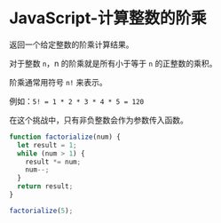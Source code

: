 # JavaScript-计算整数的阶乘

返回一个给定整数的阶乘计算结果。

对于整数 `n`，n 的阶乘就是所有小于等于 `n` 的正整数的乘积。

阶乘通常用符号 `n!` 来表示。

例如：`5! = 1 * 2 * 3 * 4 * 5 = 120`

在这个挑战中，只有非负整数会作为参数传入函数。

```js
function factorialize(num) {
  let result = 1;
  while (num > 1) {
    result *= num;
    num--;
  }
  return result;
}

factorialize(5);
```

